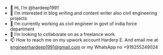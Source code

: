 - 👋 Hi, I’m @hardeep1991
- 👀 I’m interested in blog writing and content writer also civil engineering projects
- 🌱 I’m currently working as civil engineer in govt of india force department 
- 💞️ I’m looking to collaborate on as a freelance work
- 📫 How to reach me on my upwork account Harderp E.  And email me at engineerhardeep1991@gmail.com or my WhatsApp no +919255249024

<!---
hardeep1991/hardeep1991 is a ✨ special ✨ repository because its `README.md` (this file) appears on your GitHub profile.
You can click the Preview link to take a look at your changes.
--->
